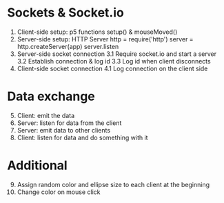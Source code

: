# Sockets & Socket.io
1. Client-side setup: p5 functions setup() & mouseMoved()
2. Server-side setup: HTTP Server
http = require('http')
server = http.createServer(app)
server.listen
3. Server-side socket connection
	3.1 Require socket.io and start a server
	3.2 Establish connection & log id
	3.3 Log id when client disconnects
4. Client-side socket connection
	4.1 Log connection on the client side

# Data exchange
5. Client: emit the data
6. Server: listen for data from the client
7. Server: emit data to other clients
8. Client: listen for data and do something with it

# Additional
9. Assign random color and ellipse size to each client at the beginning
10. Change color on mouse click
